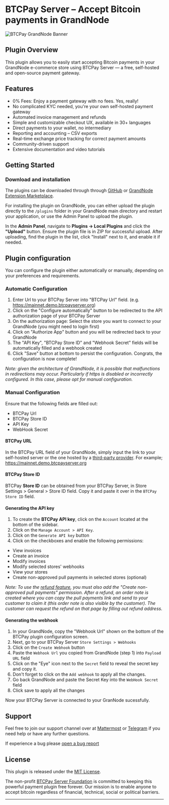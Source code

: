 # BTCPay Server – Accept Bitcoin payments in GrandNode

![BTCPay GrandNode Banner](https://raw.githubusercontent.com/btcpayserver/grandnode/main/GrandNodeAcceptBitcoin.png)

## Plugin Overview

This plugin allows you to easily start accepting Bitcoin payments in your GrandNode e-commerce store using BTCPay Server — a free, self-hosted and open-source payment gateway. 

## Features

- 0% Fees: Enjoy a payment gateway with no fees. Yes, really!
- No complicated KYC needed, you're your own self-hosted payment gateway
- Automated invoice management and refunds
- Simple and customizable checkout UX, available in 30+ languages
- Direct payments to your wallet, no intermediary
- Reporting and accounting – CSV exports
- Real-time exchange price tracking for correct payment amounts
- Community-driven support
- Extensive documentation and video tutorials

## Getting Started 

### Download and installation

The plugins can be downloaded through through [GitHub](https://github.com/btcpayserver/nopcommerce/releases) or [GrandNode Extension Marketplace](https://grandnode.com/btcpay-server-accept-bitcoin-payments). 

For installing the plugin on GrandNode, you can either upload the plugin directly to the `/plugins` folder in your GrandNode main directory and restart your application, or use the Admin Panel to upload the plugin. 

In the **Admin Panel**, navigate to **Plugins -> Local Plugins** and click the **"Upload"** button. Ensure the plugin file is in ZIP for successful upload. After uploading, find the plugin in the list, click "Install" next to it, and enable it if needed​.

## Plugin configuration

You can configure the plugin either automatically or manually, depending on your preferences and requirements.

### Automatic Configuration

1. Enter Url to your BTCPay Server into "BTCPay Url" field. (e.g. https://mainnet.demo.btcpayserver.org)
2. Click on the "Configure automatically" button to be redirected to the API authorization page of your BTCPay Server
3. On the authorization page: Select the store you want to connect to your GrandNode (you might need to login first)
4. Click on "Authorize App" button and you will be redirected back to your GrandNode
3. The "API Key", "BTCPay Store ID" and "Webhook Secret" fields will be automatically filled and a webhook created
4. Click "Save" button at bottom to persist the configuration. Congrats, the configuration is now complete!

*Note: given the architecture of GrandNode, it is possible that malfunctions in redirections may occur. Particularly if https is disabled or incorrectly configured. In this case, please opt for manual configuration.*

### Manual Configuration

Ensure that the following fields are filled out: 
- BTCPay Url
- BTCPay Store ID
- API Key
- WebHook Secret

#### BTCPay URL

In the BTCPay URL field of your GrandNode, simply input the link to your self-hosted server or the one hosted by a [third-party provider](https://directory.btcpayserver.org/filter/hosts). For example; https://mainnet.demo.btcpayserver.org

#### BTCPay Store ID

BTCPay **Store ID** can be obtained from your BTCPay Server, in Store Settings > General > Store ID field. Copy it and paste it over in the `BTCPay Store ID` field.

#### Generating the API key

1. To create the **BTCPay API key**, click on the `Account` located at the bottom of the sidebar.
2. Click on the `Manage Account > API Key`.
3. Click on the `Generate API key` button
4. Click on the checkboxes and enable the following permissions:
  - View invoices
  - Create an invoice
  - Modify invoices
  - Modify selected stores' webhooks
  - View your stores 
  - Create non-approved pull payments in selected stores (optional)

*Note: To use the [refund feature](https://docs.btcpayserver.org/Refund/#refunds), you must also add the "Create non-approved pull payments" permission. After a refund, an order note is created where you can copy the pull payments link and send to your customer to claim it (this order note is also visible by the customer). The customer can request the refund on that page by filling out refund address.*

#### Generating the webhook

1. In your GrandNode, copy the "Webhook Url" shown on the bottom of the BTCPay plugin configuration screen. 
2. Next, go to your BTCPay Server `Store Settings > Webhooks`
4. Click on the `Create Webhook` button
5. Paste the `Webhook Url` you copied from GrandNode (step 1) into `Payload URL` field
6. Click on the "Eye" icon next to the `Secret` field to reveal the secret key and copy it.
7. Don't forget to click on the `Add webhook` to apply all the changes.
8. Go back GrandNode and paste the Secret Key into the `WebHook Secret` field
9. Click save to apply all the changes

Now your BTCPay Server is connected to your GranNode sucessfully.

## Support

Feel free to join our support channel over at [Mattermost](https://chat.btcpayserver.org/) or [Telegram](https://t.me/btcpayserver) if you need help or have any further questions.

If experience a bug please [open a bug report](https://github.com/btcpayserver/btcpay-grandnode-plugin/issues)

## License

This plugin is released under the [MIT License](LICENSE).

The non-profit [BTCPay Server Foundation](https://btcpayserver.org) is committed to keeping this powerful payment plugin free forever. Our mission is to enable anyone to accept bitcoin regardless of financial, technical, social or political barriers.

---
